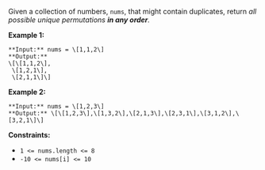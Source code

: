 Given a collection of numbers, `nums`, that might contain duplicates, return _all possible unique permutations **in any order**._

**Example 1:**

```
**Input:** nums = \[1,1,2\]
**Output:**
\[\[1,1,2\],
 \[1,2,1\],
 \[2,1,1\]\]
```

**Example 2:**

```
**Input:** nums = \[1,2,3\]
**Output:** \[\[1,2,3\],\[1,3,2\],\[2,1,3\],\[2,3,1\],\[3,1,2\],\[3,2,1\]\]
```

**Constraints:**

*   `1 <= nums.length <= 8`
*   `-10 <= nums[i] <= 10`